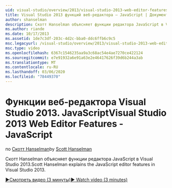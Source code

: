 ```yaml
---
uid: visual-studio/overview/2013/visual-studio-2013-web-editor-features-javascript
title: Visual Studio 2013 функций веб-редактора — JavaScript | Документация Майкрософт
author: shanselman
description: Скотт Hanselman объясняет функции редактора JavaScript в Visual Studio 2013.
ms.author: riande
ms.date: 10/17/2013
ms.assetid: 1de7c3df-203c-4d2c-bba0-ddc6ffb6c9c5
msc.legacyurl: /visual-studio/overview/2013/visual-studio-2013-web-editor-features-javascript
msc.type: video
ms.openlocfilehash: 6367c1546235aa9a3c68ac54e4ae7270ce422124
ms.sourcegitcommit: e7e91932a6e91a63e2e46417626f39d6b244a3ab
ms.translationtype: MT
ms.contentlocale: ru-RU
ms.lasthandoff: 03/06/2020
ms.locfileid: "78449370"
---
```

# <a name="visual-studio-2013-web-editor-features---javascript"></a><span data-ttu-id="68495-103">Функции веб-редактора Visual Studio 2013. JavaScript</span><span class="sxs-lookup"><span data-stu-id="68495-103">Visual Studio 2013 Web Editor Features - JavaScript</span></span>

<span data-ttu-id="68495-104">по [Скотт Hanselman](https://github.com/shanselman)</span><span class="sxs-lookup"><span data-stu-id="68495-104">by [Scott Hanselman](https://github.com/shanselman)</span></span>

<span data-ttu-id="68495-105">Скотт Hanselman объясняет функции редактора JavaScript в Visual Studio 2013.</span><span class="sxs-lookup"><span data-stu-id="68495-105">Scott Hanselman explains the JavaScript editor features in Visual Studio 2013.</span></span>

[<span data-ttu-id="68495-106">&#9654;Смотреть видео (3 минуты)</span><span class="sxs-lookup"><span data-stu-id="68495-106">&#9654; Watch video (3 minutes)</span></span>](https://channel9.msdn.com/Blogs/ASP-NET-Site-Videos/visual-studio-2013-web-editor-features-javascript)
